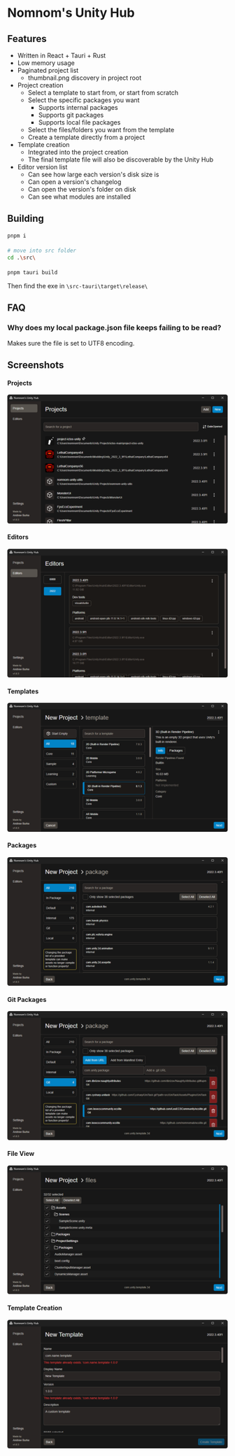 # Nomnom's Unity Hub

## Features

- Written in React + Tauri + Rust
- Low memory usage
- Paginated project list
  - thumbnail.png discovery in project root
- Project creation
  - Select a template to start from, or start from scratch
  - Select the specific packages you want
    - Supports internal packages
    - Supports git packages
    - Supports local file packages
  - Select the files/folders you want from the template
  - Create a template directly from a project
- Template creation
  - Integrated into the project creation
  - The final template file will also be discoverable by the Unity Hub
- Editor version list
  - Can see how large each version's disk size is
  - Can open a version's changelog
  - Can open the version's folder on disk
  - Can see what modules are installed

## Building

```bash
pnpm i

# move into src folder
cd .\src\

pnpm tauri build
```

Then find the exe in `\src-tauri\target\release\`

## FAQ

### Why does my local package.json file keeps failing to be read?

Makes sure the file is set to UTF8 encoding.

## Screenshots

#### Projects

![Projects](.github/assets/projects.png)

#### Editors

![Editors](.github/assets/editors.png)

#### Templates

![Templates](.github/assets/templates.png)

#### Packages

![Packages](.github/assets/packages.png)

#### Git Packages

![Git Packages](.github/assets/git-packages.png)

#### File View

![Files](.github/assets/file-view.png)

#### Template Creation

![Template Creation](.github/assets/new-template.png)
